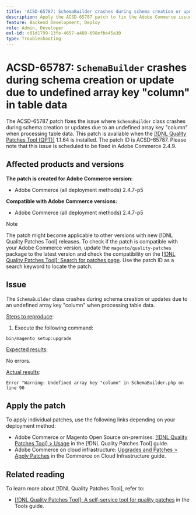 ```yaml
---
title: 'ACSD-65787: SchemaBuilder crashes during schema creation or update due to undefined array key "column" in table data'
description: Apply the ACSD-65787 patch to fix the Adobe Commerce issue where SchemaBuilder class crashes during schema creation or updates due to an undefined array key "column" when processing table data.
feature: Backend Development, Deploy
role: Admin, Developer
exl-id: c01d1799-13fe-4657-a480-698efbe45a30
type: Troubleshooting
---
```

# ACSD-65787: `SchemaBuilder` crashes during schema creation or update due to undefined array key "column" in table data

The ACSD-65787 patch fixes the issue where `SchemaBuilder` class crashes during schema creation or updates due to an undefined array key "column" when processing table data. This patch is available when the [[!DNL Quality Patches Tool (QPT)]](/help/tools/quality-patches-tool/quality-patches-tool-to-self-serve-quality-patches.md) 1.1.64 is installed. The patch ID is ACSD-65787. Please note that this issue is scheduled to be fixed in Adobe Commerce 2.4.9.

## Affected products and versions

**The patch is created for Adobe Commerce version:**

* Adobe Commerce (all deployment methods) 2.4.7-p5

**Compatible with Adobe Commerce versions:**

* Adobe Commerce (all deployment methods) 2.4.7-p5

>[!NOTE]
>
>The patch might become applicable to other versions with new [!DNL Quality Patches Tool] releases. To check if the patch is compatible with your Adobe Commerce version, update the `magento/quality-patches` package to the latest version and check the compatibility on the [[!DNL Quality Patches Tool]: Search for patches page](https://experienceleague.adobe.com/tools/commerce-quality-patches/index.html). Use the patch ID as a search keyword to locate the patch.

## Issue

The `SchemaBuilder` class crashes during schema creation or updates due to an undefined array key "column" when processing table data.

<u>Steps to reproduce</u>:

1. Execute the following command:

  ```
  bin/magento setup:upgrade
  ```

<u>Expected results</u>:

No errors.

<u>Actual results</u>:

```
Error "Warning: Undefined array key "column" in SchemaBuilder.php on line 90
```

## Apply the patch

To apply individual patches, use the following links depending on your deployment method:

* Adobe Commerce or Magento Open Source on-premises: [[!DNL Quality Patches Tool] > Usage](/help/tools/quality-patches-tool/usage.md) in the [!DNL Quality Patches Tool] guide.
* Adobe Commerce on cloud infrastructure: [Upgrades and Patches > Apply Patches](https://experienceleague.adobe.com/docs/commerce-cloud-service/user-guide/develop/upgrade/apply-patches.html) in the Commerce on Cloud Infrastructure guide.

## Related reading

To learn more about [!DNL Quality Patches Tool], refer to:

* [[!DNL Quality Patches Tool]: A self-service tool for quality patches](/help/tools/quality-patches-tool/quality-patches-tool-to-self-serve-quality-patches.md) in the Tools guide.
